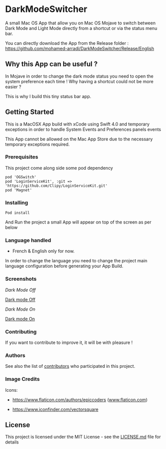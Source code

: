 # DarkModeSwitcher

A small Mac OS App that allow you on Mac OS Mojave to switch between Dark Mode and Light Mode directly from a shortcut or via the status menu bar.

You can directly download the App from the Release folder : https://github.com/mohamed-arradi/DarkModeSwitcher/Release/English

## Why this App can be useful ?

In Mojave in order to change the dark mode status you need to open the system preference each time ! Why having a shortcut could not be more easier ?

This is why I build this tiny status bar app.

## Getting Started

This is a MacOSX App build with xCode using Swift 4.0 and temporary exceptions in order to handle System Events and Preferences panels events

This App cannot be allowed on the Mac App Store due to the necessary temporary exceptions required.

### Prerequisites

This project come along side some pod dependency

```
pod 'OGSwitch'
pod 'LoginServiceKit', :git => 'https://github.com/Clipy/LoginServiceKit.git'
pod 'Magnet'
```

### Installing

```
Pod install
```
And Run the project a small App will appear on top of the screen as per below

### Language handled

- French & English only for now.

In order to change the language you need to change the project main language configuration before generating your App Build.

### Screenshots

*Dark Mode Off*

[Dark mode Off](images/DarkModeOff.jpg)

*Dark Mode On*

[Dark mode On](images/DarkModeOn.jpg)

### Contributing

If you want to contribute to improve it, it will be with pleasure !

### Authors

See also the list of [contributors](https://github.com/mohamed-arradi/DarkModeSwitcher/contributors) who participated in this project.

### Image Credits

Icons:

- https://www.flaticon.com/authors/epiccoders (www.flaticon.com)

- https://www.iconfinder.com/vectorsquare

## License

This project is licensed under the MIT License - see the [LICENSE.md](LICENSE.md) file for details
